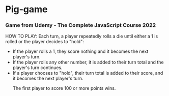 <h1>Pig-game</h1>
<h3>Game from Udemy - The Complete JavaScript Course 2022</h3>
<p>HOW TO PLAY: Each turn, a player repeatedly rolls a die until either a 1 is rolled or the player decides to "hold":</p>
<ul>
    <li>If the player rolls a 1, they score nothing and it becomes the next player's turn.</li>
    <li>If the player rolls any other number, it is added to their turn total and the player's turn continues.</li>
    <li>If a player chooses to "hold", their turn total is added to their score, and it becomes the next player's turn.</li>
<p>The first player to score 100 or more points wins.</p>

